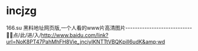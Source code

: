 # incjzg
166.su 黑料地址网页版,一个人看的www片高清图片----------------------------🦠🦠点/此/进/入/http://www.baidu.com/link?url=NoK8PT47PahMhFH8Vie_jnciyIKNTTtVBQKpill6udK&amp;wd
